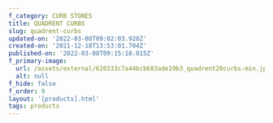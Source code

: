 ```yaml
---
f_category: CURB STONES
title: QUADRENT CURBS
slug: quadrent-curbs
updated-on: '2022-03-08T09:02:03.928Z'
created-on: '2021-12-18T13:53:01.704Z'
published-on: '2022-03-08T09:15:18.015Z'
f_primary-image:
  url: /assets/external/620333c7a44bcb683ade19b3_quadrent20curbs-min.jpg
  alt: null
f_hide: false
f_order: 9
layout: '[products].html'
tags: products
---
```



